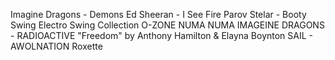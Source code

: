 Imagine Dragons - Demons
Ed Sheeran - I See Fire
Parov Stelar - Booty Swing
Electro Swing Collection
O-ZONE NUMA NUMA
IMAGEINE DRAGONS - RADIOACTIVE
"Freedom" by Anthony Hamilton & Elayna Boynton
SAIL - AWOLNATION 
Roxette